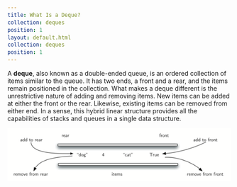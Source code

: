 ```yaml
---
title: What Is a Deque?
collection: deques
position: 1
layout: default.html
collection: deques
position: 1
---
```


A **deque**, also known as a double-ended queue, is an ordered
collection of items similar to the queue. It has two ends, a front and a
rear, and the items remain positioned in the collection. What makes a
deque different is the unrestrictive nature of adding and removing
items. New items can be added at either the front or the rear. Likewise,
existing items can be removed from either end. In a sense, this hybrid
linear structure provides all the capabilities of stacks and queues in a
single data structure.

![A deque of Python data objects](figures/basic-deque.png)
